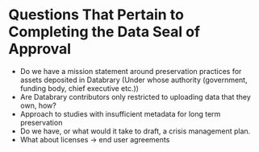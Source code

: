 Questions That Pertain to Completing the Data Seal of Approval 
==============================================================

- Do we have a mission statement around preservation practices for assets deposited in Databrary (Under whose authority (government, funding body, chief executive etc.))
- Are Databrary contributors only restricted to uploading data that they own, how?
- Approach to studies with insufficient metadata for long term preservation
- Do we have, or what would it take to draft, a crisis management plan.
- What about licenses -> end user agreements